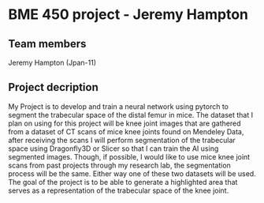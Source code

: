 # BME 450 project - Jeremy Hampton
## Team members
Jeremy Hampton (Jpan-11)
## Project decription
My Project is to  develop and train a neural network using pytorch to segment the trabecular space of the distal femur in mice. The dataset that I plan on using for this project will be knee joint images that are gathered from a dataset of CT scans of mice knee joints found on Mendeley Data, after receiving the scans I will perform segmentation of the trabecular space using Dragonfly3D or Slicer so that I can train the AI using segmented images. Though, if possible, I would like to use mice knee joint scans from past projects through my research lab, the segmentation process will be the same. Either way one of these two datasets will be used. The goal of the project is to be able to generate a highlighted area that serves as a representation of the trabecular space of the knee joint.
